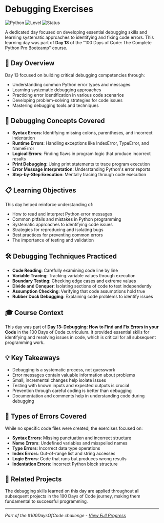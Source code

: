 # Debugging Exercises

![Python](https://img.shields.io/badge/Python-3-blue?style=for-the-badge)
![Level](https://img.shields.io/badge/Level-Beginner-green?style=for-the-badge)
![Status](https://img.shields.io/badge/Status-Complete-brightgreen?style=for-the-badge)

A dedicated day focused on developing essential debugging skills and learning systematic approaches to identifying and fixing code errors. This learning day was part of **Day 13** of the "100 Days of Code: The Complete Python Pro Bootcamp" course.

## 🎯 Day Overview

Day 13 focused on building critical debugging competencies through:
- Understanding common Python error types and messages
- Learning systematic debugging approaches
- Practicing error identification in various code scenarios
- Developing problem-solving strategies for code issues
- Mastering debugging tools and techniques

## 🐛 Debugging Concepts Covered

- **Syntax Errors**: Identifying missing colons, parentheses, and incorrect indentation
- **Runtime Errors**: Handling exceptions like IndexError, TypeError, and NameError
- **Logical Errors**: Finding flaws in program logic that produce incorrect results
- **Print Debugging**: Using print statements to trace program execution
- **Error Message Interpretation**: Understanding Python's error reports
- **Step-by-Step Execution**: Mentally tracing through code execution

## 📋 Learning Objectives

This day helped reinforce understanding of:
- How to read and interpret Python error messages
- Common pitfalls and mistakes in Python programming
- Systematic approaches to identifying code issues
- Strategies for reproducing and isolating bugs
- Best practices for preventing common errors
- The importance of testing and validation

## 🛠️ Debugging Techniques Practiced

- **Code Reading**: Carefully examining code line by line
- **Variable Tracing**: Tracking variable values through execution
- **Boundary Testing**: Checking edge cases and extreme values
- **Divide and Conquer**: Isolating sections of code to test independently
- **Assumption Checking**: Verifying that code assumptions hold true
- **Rubber Duck Debugging**: Explaining code problems to identify issues

## 🎓 Course Context

This day was part of **Day 13: Debugging: How to Find and Fix Errors in your Code** in the 100 Days of Code curriculum. It provided essential skills for identifying and resolving issues in code, which is critical for all subsequent programming work.

## 💡 Key Takeaways

- Debugging is a systematic process, not guesswork
- Error messages contain valuable information about problems
- Small, incremental changes help isolate issues
- Testing with known inputs and expected outputs is crucial
- Prevention through careful coding is better than debugging
- Documentation and comments help in understanding code during debugging

## 🧩 Types of Errors Covered

While no specific code files were created, the exercises focused on:
- **Syntax Errors**: Missing punctuation and incorrect structure
- **Name Errors**: Undefined variables and misspelled names
- **Type Errors**: Incorrect data type operations
- **Index Errors**: Out-of-range list and string accesses
- **Logic Errors**: Code that runs but produces wrong results
- **Indentation Errors**: Incorrect Python block structure

## 🔄 Related Projects

The debugging skills learned on this day are applied throughout all subsequent projects in the 100 Days of Code journey, making them fundamental to successful programming.

---

*Part of the #100DaysOfCode challenge - [View Full Progress](https://github.com/evncosta/100-Days-of-Code)*

